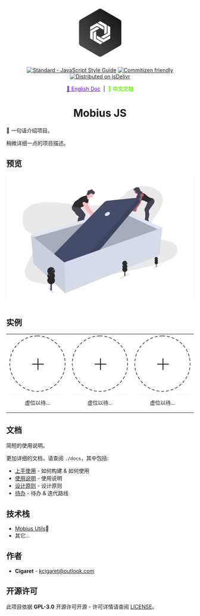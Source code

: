 <p align="center">
  <a href="#" target="_blank" rel="noopener noreferrer">
    <img width="150" src="../public/assets/thoughts-daily.jpg" alt="Thoughts Daily Logo"/>
  </a>
</p>

<p align="center">
  <a href="https://standardjs.com"><img src="https://img.shields.io/badge/code_style-standard-brightgreen.svg" alt="Standard - JavaScript Style Guide"></a>
  <a href="http://commitizen.github.io/cz-cli/"><img src="https://img.shields.io/badge/commitizen-friendly-brightgreen.svg" alt="Commitizen friendly"></a>
  <a href="https://www.jsdelivr.com/package/gh/we-mobius/mobius-js"><img src="https://data.jsdelivr.com/v1/package/gh/we-mobius/mobius-js/badge" alt="Distributed on jsDelivr"></a>
</p>

<p align="center">
  <a href="../README.md" style="color: hsla(264, 100%, 50%, 100%);">📜 English Doc</a>
  &nbsp;|&nbsp;
  <span style="font-weight: bold; color: hsla(96, 100%, 50%, 100%);">📜 中文文档</span>
</p>

<h1 align="center">Mobius JS</h1>

🎨 一句话介绍项目。

稍微详细一点的项目描述。

## 预览

![产品细节](../public/assets/details.png)

## 实例

<table>
  <tbody>
    <tr>
      <td align="center" valign="middle">
        <a href="#Instance" target="_blank">
          <img width='1000px' src="../public/assets/empty-seat.png"/>
        </a>
        <p style="width: 100%; text-align: center;">虚位以待...</p>
      </td>
      <td align="center" valign="middle">
        <a href="#Instance" target="_blank">
          <img width="1000px" src="../public/assets/empty-seat.png"/>
        </a>
        <p style="width: 100%; text-align: center;">虚位以待...</p>
      </td>
      <td align="center" valign="middle">
        <a href="#Instance" target="_blank">
          <img width="1000px" src="../public/assets/empty-seat.png"/>
        </a>
        <p style="width: 100%; text-align: center;">虚位以待...</p>
      </td>
    </tr>
  </tbody>
</table>

## 文档

简短的使用说明。

更加详细的文档，请查阅 `./docs`，其中包括:

- [上手使用](./docs/getting_started.md) - 如何构建 & 如何使用
- [使用说明](./docs/instructions.md) - 使用说明
- [设计原则](./docs/design_specification.md) - 设计原则
- [待办](./docs/todos.md) - 待办 & 迭代路线

## 技术栈

- [Mobius Utils](https://github.com/we-mobius/mobius-utils)🤞
- 其它...

## 作者

- **Cigaret** - kcigaret@outlook.com

## 开源许可

此项目依据 **GPL-3.0** 开源许可开源 - 许可详情请查阅 [LICENSE](LICENSE)。
